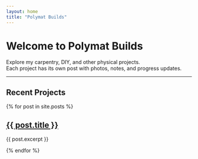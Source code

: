 ```yaml
---
layout: home
title: "Polymat Builds"
---
```


# Welcome to Polymat Builds

Explore my carpentry, DIY, and other physical projects.  
Each project has its own post with photos, notes, and progress updates.

---

## Recent Projects

{% for post in site.posts %}
<div class="post-preview">
  <h2><a href="{{ post.url }}">{{ post.title }}</a></h2>
  <p>{{ post.excerpt }}</p>
</div>
{% endfor %}
